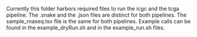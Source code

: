 Currently this folder harbors required files to run the icgc and the tcga pipeline.
The .snake and the .json files are distinct for both pipelines. 
The sample_rnaseq.tsv file is the same for both pipelines. 
Example calls can be found in the example_dryRun.sh and in the example_run.sh files.

